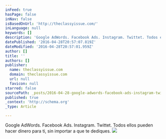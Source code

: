 ```yaml
---
inFeed: true
hasPage: false
inNav: false
isBasedOnUrl: 'http://theclassyissue.com/'
inLanguage: null
keywords: []
description: 'Google AdWords. Facebook Ads. Instagram. Twittet. Todos ellos pueden hacer dinero para ti, sin importar a que te dediques.'
datePublished: '2016-04-28T20:57:07.819Z'
dateModified: '2016-04-28T20:57:01.959Z'
author: []
title: ''
authors: []
publisher:
  name: theclassyissue.com
  domain: theclassyissue.com
  url: null
  favicon: null
starred: false
sourcePath: _posts/2016-04-28-google-adwords-facebook-ads-instagram-twittet-todos-ello.md
published: true
_context: 'http://schema.org'
_type: Article

---
```

Google AdWords. Facebook Ads. Instagram. Twittet. Todos ellos pueden hacer dinero para ti, sin importar a que te dediques.
![](http://49.media.tumblr.com/0aa9df49ce7549271d6a44fd476a9009/tumblr_nfvtlhzMSe1tcl6zeo1_400.gif)